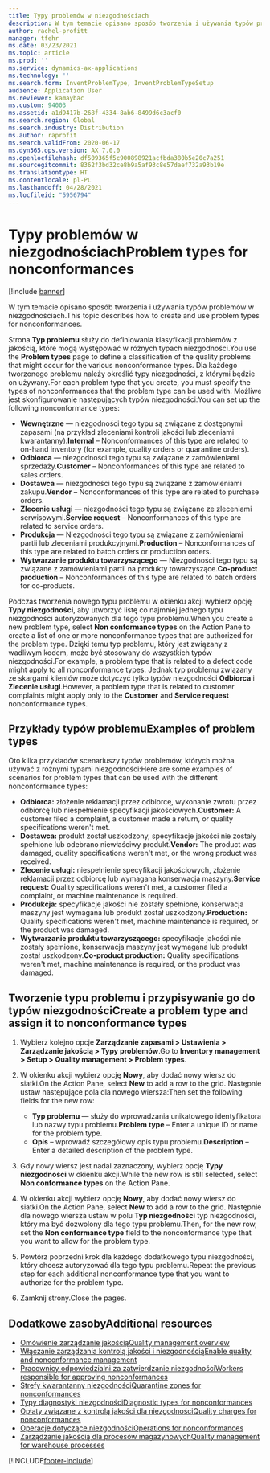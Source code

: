 ```yaml
---
title: Typy problemów w niezgodnościach
description: W tym temacie opisano sposób tworzenia i używania typów problemów w niezgodnościach.
author: rachel-profitt
manager: tfehr
ms.date: 03/23/2021
ms.topic: article
ms.prod: ''
ms.service: dynamics-ax-applications
ms.technology: ''
ms.search.form: InventProblemType, InventProblemTypeSetup
audience: Application User
ms.reviewer: kamaybac
ms.custom: 94003
ms.assetid: a1d9417b-268f-4334-8ab6-8499d6c3acf0
ms.search.region: Global
ms.search.industry: Distribution
ms.author: raprofit
ms.search.validFrom: 2020-06-17
ms.dyn365.ops.version: AX 7.0.0
ms.openlocfilehash: df509365f5c900898921acfbda380b5e20c7a251
ms.sourcegitcommit: 8362f3bd32ce8b9a5af93c8e57daef732a93b19e
ms.translationtype: HT
ms.contentlocale: pl-PL
ms.lasthandoff: 04/28/2021
ms.locfileid: "5956794"
---
```

# <a name="problem-types-for-nonconformances"></a><span data-ttu-id="2c2d5-103">Typy problemów w niezgodnościach</span><span class="sxs-lookup"><span data-stu-id="2c2d5-103">Problem types for nonconformances</span></span>

[!include [banner](../includes/banner.md)]

<span data-ttu-id="2c2d5-104">W tym temacie opisano sposób tworzenia i używania typów problemów w niezgodnościach.</span><span class="sxs-lookup"><span data-stu-id="2c2d5-104">This topic describes how to create and use problem types for nonconformances.</span></span>

<span data-ttu-id="2c2d5-105">Strona **Typ problemu** służy do definiowania klasyfikacji problemów z jakością, które mogą występować w różnych typach niezgodności.</span><span class="sxs-lookup"><span data-stu-id="2c2d5-105">You use the **Problem types** page to define a classification of the quality problems that might occur for the various nonconformance types.</span></span> <span data-ttu-id="2c2d5-106">Dla każdego tworzonego problemu należy określić typy niezgodności, z którymi będzie on używany.</span><span class="sxs-lookup"><span data-stu-id="2c2d5-106">For each problem type that you create, you must specify the types of nonconformances that the problem type can be used with.</span></span> <span data-ttu-id="2c2d5-107">Możliwe jest skonfigurowanie następujących typów niezgodności:</span><span class="sxs-lookup"><span data-stu-id="2c2d5-107">You can set up the following nonconformance types:</span></span>

- <span data-ttu-id="2c2d5-108">**Wewnętrzne** — niezgodności tego typu są związane z dostępnymi zapasami (na przykład zleceniami kontroli jakości lub zleceniami kwarantanny).</span><span class="sxs-lookup"><span data-stu-id="2c2d5-108">**Internal** – Nonconformances of this type are related to on-hand inventory (for example, quality orders or quarantine orders).</span></span>
- <span data-ttu-id="2c2d5-109">**Odbiorca** — niezgodności tego typu są związane z zamówieniami sprzedaży.</span><span class="sxs-lookup"><span data-stu-id="2c2d5-109">**Customer** – Nonconformances of this type are related to sales orders.</span></span>
- <span data-ttu-id="2c2d5-110">**Dostawca** — niezgodności tego typu są związane z zamówieniami zakupu.</span><span class="sxs-lookup"><span data-stu-id="2c2d5-110">**Vendor** – Nonconformances of this type are related to purchase orders.</span></span>
- <span data-ttu-id="2c2d5-111">**Zlecenie usługi** — niezgodności tego typu są związane ze zleceniami serwisowymi.</span><span class="sxs-lookup"><span data-stu-id="2c2d5-111">**Service request** – Nonconformances of this type are related to service orders.</span></span>
- <span data-ttu-id="2c2d5-112">**Produkcja** — Niezgodności tego typu są związane z zamówieniami partii lub zleceniami produkcyjnymi.</span><span class="sxs-lookup"><span data-stu-id="2c2d5-112">**Production** – Nonconformances of this type are related to batch orders or production orders.</span></span>
- <span data-ttu-id="2c2d5-113">**Wytwarzanie produktu towarzyszącego** — Niezgodności tego typu są związane z zamówieniami partii na produkty towarzyszące.</span><span class="sxs-lookup"><span data-stu-id="2c2d5-113">**Co-product production** – Nonconformances of this type are related to batch orders for co-products.</span></span>

<span data-ttu-id="2c2d5-114">Podczas tworzenia nowego typu problemu w okienku akcji wybierz opcję **Typy niezgodności**, aby utworzyć listę co najmniej jednego typu niezgodności autoryzowanych dla tego typu problemu.</span><span class="sxs-lookup"><span data-stu-id="2c2d5-114">When you create a new problem type, select **Non conformance types** on the Action Pane to create a list of one or more nonconformance types that are authorized for the problem type.</span></span> <span data-ttu-id="2c2d5-115">Dzięki temu typ problemu, który jest związany z wadliwym kodem, może być stosowany do wszystkich typów niezgodności.</span><span class="sxs-lookup"><span data-stu-id="2c2d5-115">For example, a problem type that is related to a defect code might apply to all nonconformance types.</span></span> <span data-ttu-id="2c2d5-116">Jednak typ problemu związany ze skargami klientów może dotyczyć tylko typów niezgodności **Odbiorca** i **Zlecenie usługi**.</span><span class="sxs-lookup"><span data-stu-id="2c2d5-116">However, a problem type that is related to customer complaints might apply only to the **Customer** and **Service request** nonconformance types.</span></span>

## <a name="examples-of-problem-types"></a><span data-ttu-id="2c2d5-117">Przykłady typów problemu</span><span class="sxs-lookup"><span data-stu-id="2c2d5-117">Examples of problem types</span></span>

<span data-ttu-id="2c2d5-118">Oto kilka przykładów scenariuszy typów problemów, których można używać z różnymi typami niezgodności:</span><span class="sxs-lookup"><span data-stu-id="2c2d5-118">Here are some examples of scenarios for problem types that can be used with the different nonconformance types:</span></span>

- <span data-ttu-id="2c2d5-119">**Odbiorca:** złożenie reklamacji przez odbiorcę, wykonanie zwrotu przez odbiorcę lub niespełnienie specyfikacji jakościowych.</span><span class="sxs-lookup"><span data-stu-id="2c2d5-119">**Customer:** A customer filed a complaint, a customer made a return, or quality specifications weren't met.</span></span>
- <span data-ttu-id="2c2d5-120">**Dostawca:** produkt został uszkodzony, specyfikacje jakości nie zostały spełnione lub odebrano niewłaściwy produkt.</span><span class="sxs-lookup"><span data-stu-id="2c2d5-120">**Vendor:** The product was damaged, quality specifications weren't met, or the wrong product was received.</span></span>
- <span data-ttu-id="2c2d5-121">**Zlecenie usługi:** niespełnienie specyfikacji jakościowych, złożenie reklamacji przez odbiorcę lub wymagana konserwacja maszyny.</span><span class="sxs-lookup"><span data-stu-id="2c2d5-121">**Service request:** Quality specifications weren't met, a customer filed a complaint, or machine maintenance is required.</span></span>
- <span data-ttu-id="2c2d5-122">**Produkcja:** specyfikacje jakości nie zostały spełnione, konserwacja maszyny jest wymagana lub produkt został uszkodzony.</span><span class="sxs-lookup"><span data-stu-id="2c2d5-122">**Production:** Quality specifications weren't met, machine maintenance is required, or the product was damaged.</span></span>
- <span data-ttu-id="2c2d5-123">**Wytwarzanie produktu towarzyszącego:** specyfikacje jakości nie zostały spełnione, konserwacja maszyny jest wymagana lub produkt został uszkodzony.</span><span class="sxs-lookup"><span data-stu-id="2c2d5-123">**Co-product production:** Quality specifications weren't met, machine maintenance is required, or the product was damaged.</span></span>

## <a name="create-a-problem-type-and-assign-it-to-nonconformance-types"></a><span data-ttu-id="2c2d5-124">Tworzenie typu problemu i przypisywanie go do typów niezgodności</span><span class="sxs-lookup"><span data-stu-id="2c2d5-124">Create a problem type and assign it to nonconformance types</span></span>

1. <span data-ttu-id="2c2d5-125">Wybierz kolejno opcje **Zarządzanie zapasami \> Ustawienia \> Zarządzanie jakością \> Typy problemów**.</span><span class="sxs-lookup"><span data-stu-id="2c2d5-125">Go to **Inventory management \> Setup \> Quality management \> Problem types**.</span></span>
1. <span data-ttu-id="2c2d5-126">W okienku akcji wybierz opcję **Nowy**, aby dodać nowy wiersz do siatki.</span><span class="sxs-lookup"><span data-stu-id="2c2d5-126">On the Action Pane, select **New** to add a row to the grid.</span></span> <span data-ttu-id="2c2d5-127">Następnie ustaw następujące pola dla nowego wiersza:</span><span class="sxs-lookup"><span data-stu-id="2c2d5-127">Then set the following fields for the new row:</span></span>

    - <span data-ttu-id="2c2d5-128">**Typ problemu** — służy do wprowadzania unikatowego identyfikatora lub nazwy typu problemu.</span><span class="sxs-lookup"><span data-stu-id="2c2d5-128">**Problem type** – Enter a unique ID or name for the problem type.</span></span>
    - <span data-ttu-id="2c2d5-129">**Opis** – wprowadź szczegółowy opis typu problemu.</span><span class="sxs-lookup"><span data-stu-id="2c2d5-129">**Description** – Enter a detailed description of the problem type.</span></span>

1. <span data-ttu-id="2c2d5-130">Gdy nowy wiersz jest nadal zaznaczony, wybierz opcję **Typy niezgodności** w okienku akcji.</span><span class="sxs-lookup"><span data-stu-id="2c2d5-130">While the new row is still selected, select **Non conformance types** on the Action Pane.</span></span>
1. <span data-ttu-id="2c2d5-131">W okienku akcji wybierz opcję **Nowy**, aby dodać nowy wiersz do siatki.</span><span class="sxs-lookup"><span data-stu-id="2c2d5-131">On the Action Pane, select **New** to add a row to the grid.</span></span> <span data-ttu-id="2c2d5-132">Następnie dla nowego wiersza ustaw w polu **Typ niezgodności** typ niezgodności, który ma być dozwolony dla tego typu problemu.</span><span class="sxs-lookup"><span data-stu-id="2c2d5-132">Then, for the new row, set the **Non conformance type** field to the nonconformance type that you want to allow for the problem type.</span></span>
1. <span data-ttu-id="2c2d5-133">Powtórz poprzedni krok dla każdego dodatkowego typu niezgodności, który chcesz autoryzować dla tego typu problemu.</span><span class="sxs-lookup"><span data-stu-id="2c2d5-133">Repeat the previous step for each additional nonconformance type that you want to authorize for the problem type.</span></span>
1. <span data-ttu-id="2c2d5-134">Zamknij strony.</span><span class="sxs-lookup"><span data-stu-id="2c2d5-134">Close the pages.</span></span>

## <a name="additional-resources"></a><span data-ttu-id="2c2d5-135">Dodatkowe zasoby</span><span class="sxs-lookup"><span data-stu-id="2c2d5-135">Additional resources</span></span>

- [<span data-ttu-id="2c2d5-136">Omówienie zarządzanie jakością</span><span class="sxs-lookup"><span data-stu-id="2c2d5-136">Quality management overview</span></span>](quality-management-processes.md)
- [<span data-ttu-id="2c2d5-137">Włączanie zarządzania kontrolą jakości i niezgodnością</span><span class="sxs-lookup"><span data-stu-id="2c2d5-137">Enable quality and nonconformance management</span></span>](enable-quality-management.md)
- [<span data-ttu-id="2c2d5-138">Pracownicy odpowiedzialni za zatwierdzanie niezgodności</span><span class="sxs-lookup"><span data-stu-id="2c2d5-138">Workers responsible for approving nonconformances</span></span>](quality-responsible-workers.md)
- [<span data-ttu-id="2c2d5-139">Strefy kwarantanny niezgodności</span><span class="sxs-lookup"><span data-stu-id="2c2d5-139">Quarantine zones for nonconformances</span></span>](quality-quarantine-zones.md)
- [<span data-ttu-id="2c2d5-140">Typy diagnostyki niezgodności</span><span class="sxs-lookup"><span data-stu-id="2c2d5-140">Diagnostic types for nonconformances</span></span>](quality-diagnostic-types.md)
- [<span data-ttu-id="2c2d5-141">Opłaty związane z kontrolą jakości dla niezgodności</span><span class="sxs-lookup"><span data-stu-id="2c2d5-141">Quality charges for nonconformances</span></span>](quality-charges.md)
- [<span data-ttu-id="2c2d5-142">Operacje dotyczące niezgodności</span><span class="sxs-lookup"><span data-stu-id="2c2d5-142">Operations for nonconformances</span></span>](quality-operations.md)
- [<span data-ttu-id="2c2d5-143">Zarządzanie jakością dla procesów magazynowych</span><span class="sxs-lookup"><span data-stu-id="2c2d5-143">Quality management for warehouse processes</span></span>](quality-management-for-warehouses-processes.md)

[!INCLUDE[footer-include](../../includes/footer-banner.md)]

